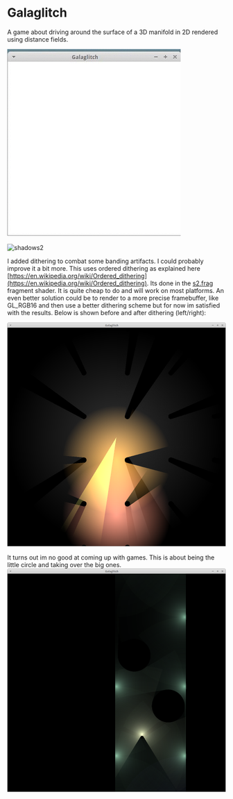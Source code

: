 # Galaglitch
A game about driving around the surface of a 3D manifold in 2D rendered using distance fields.

![shadows](optimised.gif)

![shadows2](gif2.gif)

I added dithering to combat some banding artifacts. I could probably improve it a bit more. This uses ordered dithering as explained here [https://en.wikipedia.org/wiki/Ordered_dithering](https://en.wikipedia.org/wiki/Ordered_dithering). Its done in the [s2.frag](resources/s2.frag) fragment shader. It is quite cheap to do and will work on most platforms. An even better solution could be to render to a more precise framebuffer, like GL_RGB16 and then use a better dithering scheme but for now im satisfied with the results. Below is shown before and after dithering (left/right):

![Dithering](dithering.png)

It turns out im no good at coming up with games. This is about being the little circle and taking over the big ones.
![Game](game.png)